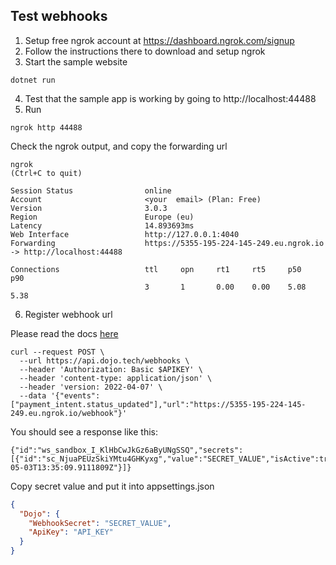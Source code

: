 ## Test webhooks
1. Setup free ngrok account at https://dashboard.ngrok.com/signup
2. Follow the instructions there to download and setup ngrok
3. Start the sample website 
```shell
dotnet run
```
4. Test that the sample app is working by going to http://localhost:44488
5. Run
```shell
ngrok http 44488
```

Check the ngrok output, and copy the forwarding url

```shell
ngrok                                                                                                                                                                                                                         (Ctrl+C to quit)
                                                                                                                                                                                                                                              
Session Status                online                                                                                                                                                                                                          
Account                       <your  email> (Plan: Free)                                                                                                                                                                     
Version                       3.0.3                                                                                                                                                                                                           
Region                        Europe (eu)                                                                                                                                                                                                     
Latency                       14.893693ms                                                                                                                                                                                                     
Web Interface                 http://127.0.0.1:4040                                                                                                                                                                                           
Forwarding                    https://5355-195-224-145-249.eu.ngrok.io -> http://localhost:44488                                                                                                                                              
                                                                                                                                                                                                                                              
Connections                   ttl     opn     rt1     rt5     p50     p90                                                                                                                                                                     
                              3       1       0.00    0.00    5.08    5.38     
```

6. Register webhook url

Please read the docs [here](https://docs.dojo.tech/docs/development-resources/webhooks)

```shell
curl --request POST \
  --url https://api.dojo.tech/webhooks \
  --header 'Authorization: Basic $APIKEY' \
  --header 'content-type: application/json' \
  --header 'version: 2022-04-07' \
  --data '{"events":["payment_intent.status_updated"],"url":"https://5355-195-224-145-249.eu.ngrok.io/webhook"}'
```

You should see a response like this:
```shell
{"id":"ws_sandbox_I_KlHbCwJkGz6aByUNgSSQ","secrets":[{"id":"sc_NjuaPEUzSkiYMtu4GHKyxg","value":"SECRET_VALUE","isActive":true,"createdAt":"2022-05-03T13:35:09.9111809Z"}]}
```
Copy secret value and put it into appsettings.json

```json
{
  "Dojo": {
    "WebhookSecret": "SECRET_VALUE",
    "ApiKey": "API_KEY"
  }
}
```
